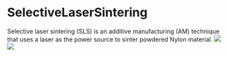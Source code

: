 # SelectiveLaserSintering
Selective laser sintering (SLS) is an additive manufacturing (AM) technique that uses a laser as the power source to sinter powdered Nylon material.
![](https://github.com/zealousappex/SelectiveLaserSintering/blob/master/Hopper/IMG_2073.PNG?raw=true)
![](https://github.com/zealousappex/SelectiveLaserSintering/blob/master/Bed/BuildBed2.JPG?raw=true)
